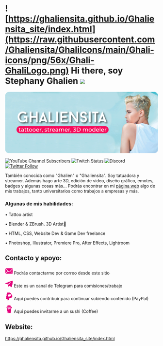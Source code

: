 # ![https://ghaliensita.github.io/Ghaliensita_site/index.html](https://raw.githubusercontent.com/Ghaliensita/GhaliIcons/main/Ghali-icons/png/56x/Ghali-GhaliLogo.png) Hi there, soy Stephany Ghalien <img decoding="async" src="https://media.giphy.com/media/hvRJCLFzcasrR4ia7z/giphy.gif" width="30px"/>

<div id="header" align="center">
  <a href="https://ghaliensita.github.io/Ghaliensita_site/index.html"><img decoding="async" src="https://github.com/ghaliensita/ghaliensita/blob/main/GitHub-Banner.png" width="1000"/></a>
</div>

[![YouTube Channel Subscribers](https://img.shields.io/youtube/channel/subscribers/UCKuFMggn2rYfxiDPOYpJoWg?style=social)](https://youtube.com/Ghaliensita?sub_confirmation=1)
[![Twitch Status](https://img.shields.io/twitch/status/mouredev?style=social)](https://twitch.com/Ghaliensita)
[![Discord](https://img.shields.io/discord/241660413593387008?style=social&label=Discord&logo=discord)](https://discord.gg/EBuXnyaC9e)
[![Twitter Follow](https://img.shields.io/twitter/follow/Ghaliensita?style=social)](https://twitter.com/Ghaliensita)


También conocida como "Ghalien" o "Ghaliensita". Soy tatuadora y streamer. Además hago arte 3D, edición de video, diseño gráfico, emotes, badges y algunas cosas más... Podrás encontrar en mi [página web](https://ghaliensita.github.io/Ghaliensita_site/index.html) algo de mis trabajos, tanto universitarios como trabajos a empresas y más.



### Algunas de mis habilidades:

• Tattoo artist

• Blender & ZBrush. 3D Artist🎨

• HTML, CSS, Website Dev & Game Dev freelance

• Photoshop, Illustrator, Premiere Pro, After Effects, Lightroom



## Contacto y apoyo:
<div>
<a href="mailto:ghalien@gmail.com" style=color"white"></a>
</div>

[![Email](https://raw.githubusercontent.com/Ghaliensita/GhaliIcons/main/Ghali-icons/png/25x/Ghali-Email.png)](mailto:ghalienpower@gmail.com)  Podrás contactarme por correo desde este sitio

[![Telegram](https://raw.githubusercontent.com/Ghaliensita/GhaliIcons/main/Ghali-icons/png/25x/Ghali-Telegram.png)](https://t.me/+SkaOehTTEfZkYmYx)  Este es un canal de Telegram para comisiones/trabajo

[![PayPal](https://raw.githubusercontent.com/Ghaliensita/GhaliIcons/main/Ghali-icons/png/25x/Ghali-PayPal.png)](https://www.paypal.com/donate/?hosted_button_id=RZGTS9JNDSU58)  Aquí puedes contribuír para continuar subiendo contenido (PayPal)

[![BuyMeACoffee](https://raw.githubusercontent.com/Ghaliensita/GhaliIcons/main/Ghali-icons/png/25x/Ghali-BuyMeACoffee.png)](https://buymeacoffee.com/ghaliensita)  Aquí puedes invitarme a un sushi (Coffee)


## Website:

https://ghaliensita.github.io/Ghaliensita_site/index.html

